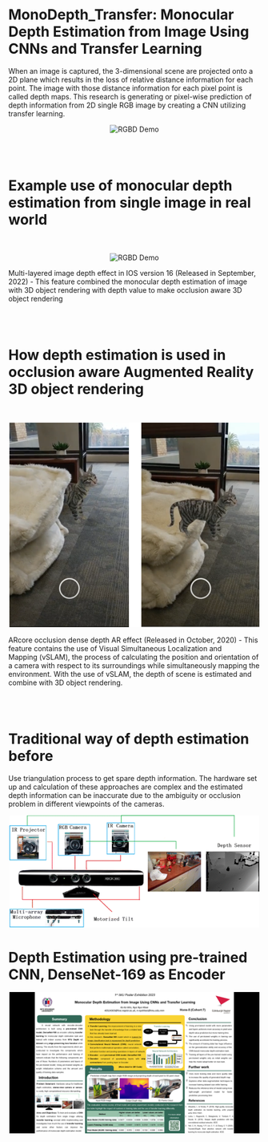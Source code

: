 # MonoDepth_Transfer: Monocular Depth Estimation from Image Using CNNs and Transfer Learning
When an image is captured, the 3-dimensional scene are projected onto a 2D plane which results in the loss of relative distance information for each point. 
The image with those distance information for each pixel point is called depth maps. 
This research is generating or pixel-wise prediction of depth information from 2D single RGB image by creating a CNN utilizing transfer learning.
<br>

<p align="center">
  <img style="max-width:500px" src="depth_output_results/video_depth_result.mp4" width="" alt="RGBD Demo">
</p>





<br><br>

# Example use of monocular depth estimation from single image in real world
<br>
<p align="center">
  <img style="max-width:500px" src="https://github.com/kelvin-kkw/MonoDepth_Transfer/assets/105034699/2be71d1a-363e-4918-856e-e8b62d7b1e3a" width="" alt="RGBD Demo">
</p>
Multi-layered image depth effect in IOS version 16 (Released in September, 2022)
- This feature combined the monocular depth estimation of image with 3D object rendering with depth value to make occlusion aware 3D object rendering

<br><br>
# How depth estimation is used in occlusion aware Augmented Reality 3D object rendering
<br>
<p align="center">
  <img style="max-width:500px" src="other_pictures/cat_occ.png" width="" alt="RGBD Demo">
</p>
ARcore occlusion dense depth AR effect (Released in October, 2020)
- This feature contains the use of Visual Simultaneous Localization and Mapping (vSLAM), the process of calculating the position and orientation of a camera with respect to its surroundings while simultaneously mapping the environment. With the use of vSLAM, the depth of scene is estimated and combine with 3D object rendering.

<br><br>


# Traditional way of depth estimation before
Use triangulation process to get spare depth information. The hardware set up and calculation of these 
approaches are complex and the estimated depth information can be inaccurate due to the ambiguity or occlusion problem in different viewpoints of the cameras. 
<p align="center">
  <img style="max-width:500px" src="other_pictures/stereo_camera.png" width="" alt="RGBD Demo">
</p>



# Depth Estimation using pre-trained CNN, DenseNet-169 as Encoder
<p align="center">
  <img style="max-width:500px" src="other_pictures/poster.png" width="" alt="RGBD Demo">
</p>
